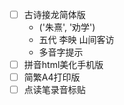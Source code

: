 - [ ] 古诗接龙简体版
    - ('朱熹', '劝学')
    - 五代 李映 山间客访
    - 多音字提示
- [ ] 拼音html美化手机版
- [ ] 简繁A4打印版
- [ ] 点读笔录音标贴
